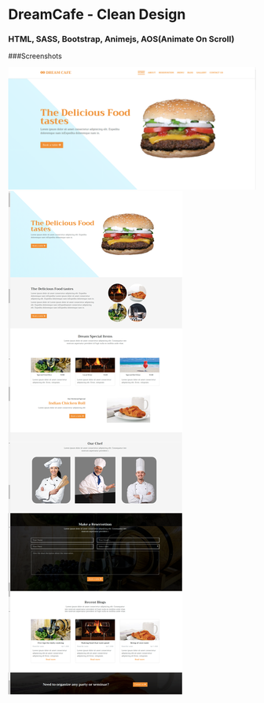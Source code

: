 # DreamCafe - Clean Design

### HTML, SASS, Bootstrap, Animejs, AOS(Animate On Scroll)

###Screenshots

<img src='screenshots/dream-home.png'>

<img src='screenshots/dream-cafe.png'>

